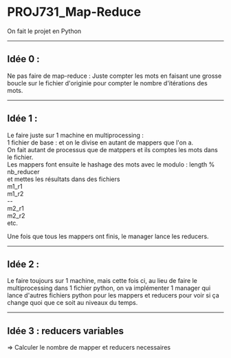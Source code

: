 # PROJ731_Map-Reduce
On fait le projet en Python

---
## Idée 0 :
Ne pas faire de map-reduce : 
Juste compter les mots en faisant une grosse boucle sur le fichier d'originie pour compter le nombre d'itérations des mots. 

---
## Idée 1 : 

Le faire juste sur 1 machine en multiprocessing :  \
1 fichier de base : et on le divise en autant de mappers que l'on a. \
On fait autant de processus que de matppers et ils comptes les mots dans le fichier. \
Les mappers font ensuite le hashage des mots avec le modulo : length % nb_reducer \
et mettes les résultats dans des fichiers \
m1_r1 \
m1_r2 \
-- \
m2_r1 \
m2_r2 \
etc. 

Une fois que tous les mappers ont finis, le manager lance les reducers.

---
## Idée 2 :
Le faire toujours sur 1 machine, mais cette fois ci, 
au lieu de faire le multiprocessing dans 1 fichier python, on va implémenter 1 manager qui lance d'autres fichiers python pour les mappers et reducers pour voir si ça change quoi que ce soit au niveaux du temps.   

---
## Idée 3 : reducers variables
=> Calculer le nombre de mapper et reducers necessaires
